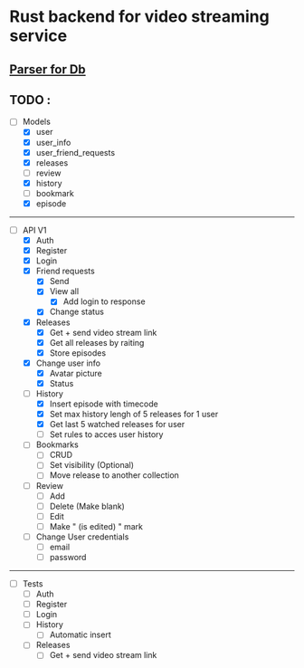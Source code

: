 # Rust backend for video streaming service
## [Parser for Db](https://github.com/Chu-4hun/rust_ani_parser)
## TODO :

- [ ] Models
  - [x] user
  - [x] user_info
  - [x] user_friend_requests
  - [x] releases
  - [ ] review
  - [x] history
  - [ ] bookmark
  - [x] episode
---
- [ ] API V1
  - [x] Auth
  - [x] Register
  - [x] Login
  - [x] Friend requests
    - [x] Send
    - [x] View all
      - [x] Add login to response
    - [x] Change status
  - [x] Releases
    - [x] Get + send video stream link
    - [x] Get all releases by raiting
    - [x] Store episodes
  - [x] Change user info
    - [x] Avatar picture
    - [x] Status
  - [ ] History
    - [x] Insert episode with timecode
    - [x] Set max history lengh of 5 releases for 1 user
    - [x] Get last 5 watched releases for user
    - [ ] Set rules to acces user history
  - [ ] Bookmarks
    - [ ]  CRUD
    - [ ]  Set visibility (Optional)
    - [ ]  Move release to another collection
  - [ ] Review 
    - [ ] Add 
    - [ ] Delete (Make blank)
    - [ ] Edit
    - [ ] Make " (is edited) " mark
  - [ ] Change User credentials
    - [ ] email
    - [ ] password
---
- [ ] Tests
  - [ ] Auth
  - [ ] Register
  - [ ] Login
  - [ ] History
    - [ ] Automatic insert
  - [ ] Releases
    - [ ] Get + send video stream link